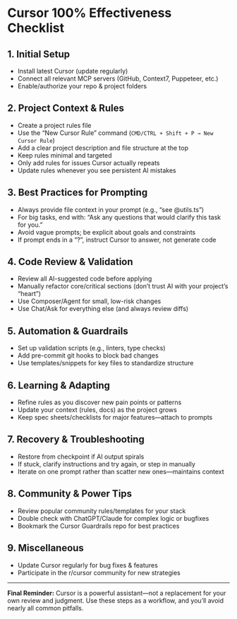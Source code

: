 # Cursor 100% Effectiveness Checklist

## 1. Initial Setup
- Install latest Cursor (update regularly)
- Connect all relevant MCP servers (GitHub, Context7, Puppeteer, etc.)
- Enable/authorize your repo & project folders

## 2. Project Context & Rules
- Create a project rules file
- Use the “New Cursor Rule” command (`CMD/CTRL + Shift + P → New Cursor Rule`)
- Add a clear project description and file structure at the top
- Keep rules minimal and targeted
- Only add rules for issues Cursor actually repeats
- Update rules whenever you see persistent AI mistakes

## 3. Best Practices for Prompting
- Always provide file context in your prompt (e.g., “see @utils.ts”)
- For big tasks, end with: “Ask any questions that would clarify this task for you.”
- Avoid vague prompts; be explicit about goals and constraints
- If prompt ends in a “?”, instruct Cursor to answer, not generate code

## 4. Code Review & Validation
- Review all AI-suggested code before applying
- Manually refactor core/critical sections (don’t trust AI with your project’s “heart”)
- Use Composer/Agent for small, low-risk changes
- Use Chat/Ask for everything else (and always review diffs)

## 5. Automation & Guardrails
- Set up validation scripts (e.g., linters, type checks)
- Add pre-commit git hooks to block bad changes
- Use templates/snippets for key files to standardize structure

## 6. Learning & Adapting
- Refine rules as you discover new pain points or patterns
- Update your context (rules, docs) as the project grows
- Keep spec sheets/checklists for major features—attach to prompts

## 7. Recovery & Troubleshooting
- Restore from checkpoint if AI output spirals
- If stuck, clarify instructions and try again, or step in manually
- Iterate on one prompt rather than scatter new ones—maintains context

## 8. Community & Power Tips
- Review popular community rules/templates for your stack
- Double check with ChatGPT/Claude for complex logic or bugfixes
- Bookmark the Cursor Guardrails repo for best practices

## 9. Miscellaneous
- Update Cursor regularly for bug fixes & features
- Participate in the r/cursor community for new strategies

---

**Final Reminder:**
Cursor is a powerful assistant—not a replacement for your own review and judgment. Use these steps as a workflow, and you’ll avoid nearly all common pitfalls.

